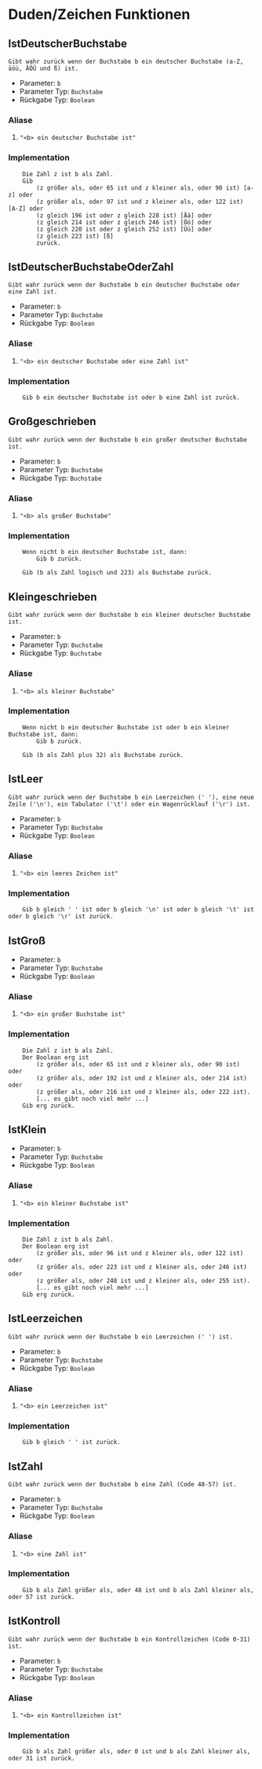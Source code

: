 # Duden/Zeichen Funktionen
## IstDeutscherBuchstabe
```
Gibt wahr zurück wenn der Buchstabe b ein deutscher Buchstabe (a-Z, äöü, ÄÖÜ und ß) ist.
```
* Parameter: `b`
* Parameter Typ: `Buchstabe`
* Rückgabe Typ: `Boolean`

### Aliase
1. `"<b> ein deutscher Buchstabe ist"`

### Implementation
```ddp
	Die Zahl z ist b als Zahl.
	Gib 
		(z größer als, oder 65 ist und z kleiner als, oder 90 ist) [a-z] oder
		(z größer als, oder 97 ist und z kleiner als, oder 122 ist) [A-Z] oder
		(z gleich 196 ist oder z gleich 228 ist) [Ää] oder 
		(z gleich 214 ist oder z gleich 246 ist) [Öö] oder
		(z gleich 220 ist oder z gleich 252 ist) [Üü] oder
		(z gleich 223 ist) [ß]
		zurück.
```
## IstDeutscherBuchstabeOderZahl
```
Gibt wahr zurück wenn der Buchstabe b ein deutscher Buchstabe oder eine Zahl ist.
```
* Parameter: `b`
* Parameter Typ: `Buchstabe`
* Rückgabe Typ: `Boolean`

### Aliase
1. `"<b> ein deutscher Buchstabe oder eine Zahl ist"`

### Implementation
```ddp
	Gib b ein deutscher Buchstabe ist oder b eine Zahl ist zurück.
```
## Großgeschrieben
```
Gibt wahr zurück wenn der Buchstabe b ein großer deutscher Buchstabe ist.
```
* Parameter: `b`
* Parameter Typ: `Buchstabe`
* Rückgabe Typ: `Buchstabe`

### Aliase
1. `"<b> als großer Buchstabe"`

### Implementation
```ddp
	Wenn nicht b ein deutscher Buchstabe ist, dann:
		Gib b zurück.

	Gib (b als Zahl logisch und 223) als Buchstabe zurück.
```
## Kleingeschrieben
```
Gibt wahr zurück wenn der Buchstabe b ein kleiner deutscher Buchstabe ist.
```
* Parameter: `b`
* Parameter Typ: `Buchstabe`
* Rückgabe Typ: `Buchstabe`

### Aliase
1. `"<b> als kleiner Buchstabe"`

### Implementation
```ddp
	Wenn nicht b ein deutscher Buchstabe ist oder b ein kleiner Buchstabe ist, dann:
		Gib b zurück.

	Gib (b als Zahl plus 32) als Buchstabe zurück.
```
## IstLeer
```
Gibt wahr zurück wenn der Buchstabe b ein Leerzeichen (' '), eine neue Zeile ('\n'), ein Tabulator ('\t') oder ein Wagenrücklauf ('\r') ist.
```
* Parameter: `b`
* Parameter Typ: `Buchstabe`
* Rückgabe Typ: `Boolean`

### Aliase
1. `"<b> ein leeres Zeichen ist"`

### Implementation
```ddp
	Gib b gleich ' ' ist oder b gleich '\n' ist oder b gleich '\t' ist oder b gleich '\r' ist zurück.
```
## IstGroß
* Parameter: `b`
* Parameter Typ: `Buchstabe`
* Rückgabe Typ: `Boolean`

### Aliase
1. `"<b> ein großer Buchstabe ist"`

### Implementation
```ddp
	Die Zahl z ist b als Zahl.
	Der Boolean erg ist 
		(z größer als, oder 65 ist und z kleiner als, oder 90 ist) oder
		(z größer als, oder 192 ist und z kleiner als, oder 214 ist) oder
		(z größer als, oder 216 ist und z kleiner als, oder 222 ist).
		[... es gibt noch viel mehr ...]
	Gib erg zurück.
```
## IstKlein
* Parameter: `b`
* Parameter Typ: `Buchstabe`
* Rückgabe Typ: `Boolean`

### Aliase
1. `"<b> ein kleiner Buchstabe ist"`

### Implementation
```ddp
	Die Zahl z ist b als Zahl.
	Der Boolean erg ist 
		(z größer als, oder 96 ist und z kleiner als, oder 122 ist) oder
		(z größer als, oder 223 ist und z kleiner als, oder 246 ist) oder
		(z größer als, oder 248 ist und z kleiner als, oder 255 ist).
		[... es gibt noch viel mehr ...]
	Gib erg zurück.
```
## IstLeerzeichen
```
Gibt wahr zurück wenn der Buchstabe b ein Leerzeichen (' ') ist.
```
* Parameter: `b`
* Parameter Typ: `Buchstabe`
* Rückgabe Typ: `Boolean`

### Aliase
1. `"<b> ein Leerzeichen ist"`

### Implementation
```ddp
	Gib b gleich ' ' ist zurück.
```
## IstZahl
```
Gibt wahr zurück wenn der Buchstabe b eine Zahl (Code 48-57) ist.
```
* Parameter: `b`
* Parameter Typ: `Buchstabe`
* Rückgabe Typ: `Boolean`

### Aliase
1. `"<b> eine Zahl ist"`

### Implementation
```ddp
	Gib b als Zahl größer als, oder 48 ist und b als Zahl kleiner als, oder 57 ist zurück.
```
## IstKontroll
```
Gibt wahr zurück wenn der Buchstabe b ein Kontrollzeichen (Code 0-31) ist.
```
* Parameter: `b`
* Parameter Typ: `Buchstabe`
* Rückgabe Typ: `Boolean`

### Aliase
1. `"<b> ein Kontrollzeichen ist"`

### Implementation
```ddp
	Gib b als Zahl größer als, oder 0 ist und b als Zahl kleiner als, oder 31 ist zurück.
```

